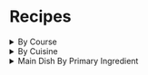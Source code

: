 # Recipes

<details>
    <summary>
        By Course
    </summary>

## Condiments

- [Perserved Lemons](Condiments/preserved_lemons.md)

## Main Course

- [Mushroom Chashushuli](Main_Course/mushroom_chashushuli.md)

</details>

<details>
    <summary>
        By Cuisine
    </summary>

## American

- [Perserved Lemons](Condiments/preserved_lemons.md)

## Georgian

- [Mushroom Chashushuli](Main_Course/mushroom_chashushuli.md)

</details>

<details>
    <summary>
        Main Dish By Primary Ingredient
    </summary>

## Vegitarian

- [Mushroom Chashushuli](Main_Course/mushroom_chashushuli.md)

</details>

